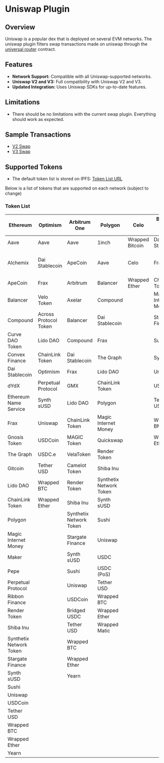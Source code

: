 # Uniswap Plugin

## Overview
Uniswap is a popular dex that is deployed on several EVM networks. The uniswap plugin filters swap transactions made on uniswap through the [universal router](https://github.com/Uniswap/universal-router) contract.

## Features
- **Network Support:** Compatible with all Uniswap-supported networks.
- **Uniswap V2 and V3:** Full compatibility with Uniswap V2 and V3.
- **Updated Integration:** Uses Uniswap SDKs for up-to-date features.

## Limitations
- There should be no limitations with the current swap plugin. Everything should work as expected.

## Sample Transactions
- [V2 Swap](https://etherscan.io/tx/0x8bcf17ad4841ccaff29f1437dd63239df7c07408a31fc826cd300356b78ef718)
- [V3 Swap](https://optimistic.etherscan.io/tx/0x7e2871f2521b31b1b5b8acf0a739efb42cb760b6ca69ef0cdb657cf45e826a89)


## Supported Tokens 

- The default token list is stored on IPFS: [Token List URL](https://indigo-dear-vicuna-972.mypinata.cloud/ipfs/QmbPxSU5RLbJJTCCvos6bHsZXNBg8NJHUuZQiaMEP1z3c1)

Below is a list of tokens that are supported on each network (subject to change)

### Token List

| Ethereum                  | Optimism                  | Arbitrum One              | Polygon                   | Celo                      | Binance Smart Chain       | Avalanche                 | Base                      |
|---------------------------|---------------------------|---------------------------|---------------------------|---------------------------|---------------------------|---------------------------|---------------------------|
| Aave                      | Aave                      | Aave                      | 1inch                     | Wrapped Bitcoin           | Dai Stablecoin            | Aave                      | Balancer                  |
| Alchemix                  | Dai Stablecoin            | ApeCoin                   | Aave                      | Celo                      | Frax                      | DAI.e Token               | Coinbase Wrapped Staked ETH |
| ApeCoin                   | Frax                      | Arbitrum                  | Balancer                  | Wrapped Ether             | ChainLink Token           | Frax                      | Compound                  |
| Balancer                  | Velo Token                | Axelar                    | Compound                  |                           | Magic Internet Money      | GMX                       | Curve DAO Token           |
| Compound                  | Across Protocol Token     | Balancer                  | Dai Stablecoin            |                           | Stargate Finance          | ChainLink Token           | Dai Stablecoin            |
| Curve DAO Token           | Lido DAO                  | Compound                  | Frax                      |                           | Sushi                     | Magic Internet Money      | Synthetix Network Token   |
| Convex Finance            | ChainLink Token           | Dai Stablecoin            | The Graph                 |                           | Synapse                   | Stargate Finance          | Sushi                     |
| Dai Stablecoin            | Optimism                  | Frax                      | Lido DAO                  |                           | Uniswap                   | Sushi                     | USDbC                     |
| dYdX                      | Perpetual Protocol        | GMX                       | ChainLink Token           |                           | USDCoin                   | UNI.e Token               | USDC                      |
| Ethereum Name Service     | Synth sUSD                | Lido DAO                  | Polygon                   |                           | Tether USD                | USDC Token                | Wrapped Ether             |
| Frax                      | Uniswap                   | ChainLink Token           | Magic Internet Money      |                           | Wrapped BNB               | Tether USD                |
| Gnosis Token              | USDCoin                   | MAGIC Token               | Quickswap                 |                           | Wrapped Ether             | Wrapped AVAX              |
| The Graph                 | USDC.e                    | VelaToken                 | Render Token              |                           |                           | Wrapped BTC               |
| Gitcoin                   | Tether USD                | Camelot Token             | Shiba Inu                 |                           |                           | Wrapped Ether             |
| Lido DAO                  | Wrapped BTC               | Render Token              | Synthetix Network Token   |                           |                           |                           |
| ChainLink Token           | Wrapped Ether             | Shiba Inu                 | Synth sUSD                |                           |                           |                           |
| Polygon                   |                           | Synthetix Network Token   | Sushi                     |                           |                           |                           |
| Magic Internet Money      |                           | Stargate Finance          | Uniswap                   |                           |                           |                           |
| Maker                     |                           | Synth sUSD                | USDC                      |                           |                           |                           |
| Pepe                      |                           | Sushi                     | USDC (PoS)                |                           |                           |                           |
| Perpetual Protocol        |                           | Uniswap                   | Tether USD                |                           |                           |                           |
| Ribbon Finance            |                           | USDCoin                   | Wrapped BTC               |                           |                           |                           |
| Render Token              |                           | Bridged USDC              | Wrapped Ether             |                           |                           |                           |
| Shiba Inu                 |                           | Tether USD                | Wrapped Matic             |                           |                           |                           |
| Synthetix Network Token   |                           | Wrapped BTC               |                           |                           |                           |                           |
| Stargate Finance          |                           | Wrapped Ether             |                           |                           |                           |                           |
| Synth sUSD                |                           | Yearn                     |                           |                           |                           |                           |
| Sushi                     |                           |                           |                           |                           |                           |                           |
| Uniswap                   |                           |                           |                           |                           |                           |                           |
| USDCoin                   |                           |                           |                           |                           |                           |                           |
| Tether USD                |                           |                           |                           |                           |                           |                           |
| Wrapped BTC               |                           |                           |                           |                           |                           |                           |
| Wrapped Ether             |                           |                           |                           |                           |                           |                           |
| Yearn                     |                           |                           |                           |                           |                           |                           |

